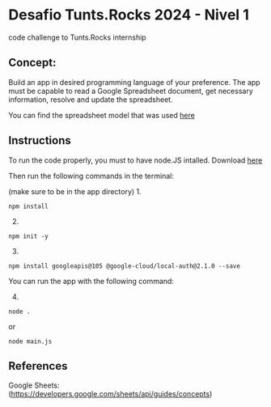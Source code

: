 # Desafio Tunts.Rocks 2024 - Nivel 1

 code challenge to Tunts.Rocks internship

 ## Concept:

 Build an app in desired programming language of your preference. 
 The app must be capable to read a Google Spreadsheet document, get necessary information, resolve and update the spreadsheet. 

You can find the spreadsheet model that was used [here](https://docs.google.com/spreadsheets/d/1XvWJcRLj2WAeXO3ULQ_GxGm9---3SZkjMbGcXMJtt70/edit#gid=0) 

## Instructions 

To run the code properly, you must to have node.JS intalled.
Download [here](https://nodejs.org/en/download/current) 

Then run the following commands in the terminal:

(make sure to be in the app directory)
1.
```
npm install
```
2.
```
npm init -y
```
3.
```
npm install googleapis@105 @google-cloud/local-auth@2.1.0 --save
```

You can run the app with the following command:

4.
```
node . 
```
or 

```
node main.js 
```

## References 

Google Sheets: (https://developers.google.com/sheets/api/guides/concepts)
